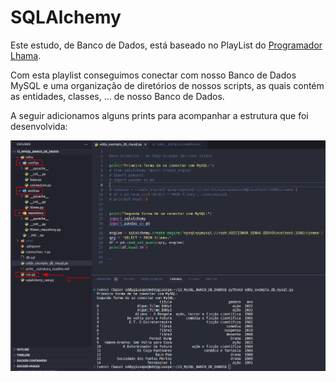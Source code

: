 # SQLAlchemy 

Este estudo, de Banco de Dados, está baseado no PlayList do [Programador Lhama](https://www.youtube.com/watch?v=to39SFUxOpg&list=PLAgbpJQADBGKbwhOvd9DVWy-xhA1KEGm1).

Com esta playlist conseguimos conectar com nosso Banco de Dados MySQL e uma organização de diretórios de nossos scripts, as quais contém as entidades, classes, ... de nosso Banco de Dados.

A seguir adicionamos alguns prints para acompanhar a estrutura que foi desenvolvida:

![](db_eddy.png)






